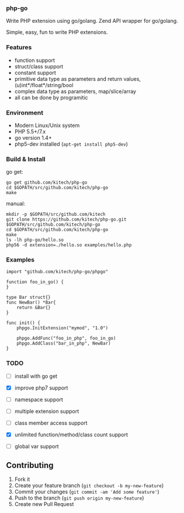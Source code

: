 

### php-go

Write PHP extension using go/golang. Zend API wrapper for go/golang. 

Simple, easy, fun to write PHP extensions.


### Features

* function support
* struct/class support
* constant support
* primitive data type as parameters and return values, (u)int*/float*/string/bool
* complex data type as parameters, map/slice/array
* all can be done by programitic


### Environment

* Modern Linux/Unix system
* PHP 5.5+/7.x
* go version 1.4+
* php5-dev installed (`apt-get install php5-dev`)


### Build & Install

go get:

```
go get github.com/kitech/php-go
cd $GOPATH/src/github.com/kitech/php-go
make
```


manual:

    mkdir -p $GOPATH/src/github.com/kitech
    git clone https://github.com/kitech/php-go.git $GOPATH/src/github.com/kitech/php-go
    cd $GOPATH/src/github.com/kitech/php-go
    make
    ls -lh php-go/hello.so
    php56 -d extension=./hello.so examples/hello.php


### Examples

    import "github.com/kitech/php-go/phpgo"
    
    function foo_in_go() {
    }
    
    type Bar struct{}
    func NewBar() *Bar{
        return &Bar{}
    }
    
    func init() {
	    phpgo.InitExtension("mymod", "1.0")
        
        phpgo.AddFunc("foo_in_php", foo_in_go)
        phpgo.AddClass("bar_in_php", NewBar)
    }
    

### TODO

- [ ] install with go get 
- [x] improve php7 support
- [ ] namespace support
- [ ] multiple extension support
- [ ] class member access support
- [x] unlimited function/method/class count support
- [ ] global var support


Contributing
------------
1. Fork it
2. Create your feature branch (``git checkout -b my-new-feature``)
3. Commit your changes (``git commit -am 'Add some feature'``)
4. Push to the branch (``git push origin my-new-feature``)
5. Create new Pull Request

